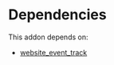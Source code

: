 # Dependencies

This addon depends on:

- [website_event_track](https://github.com/bringout/oca-ocb-website)
